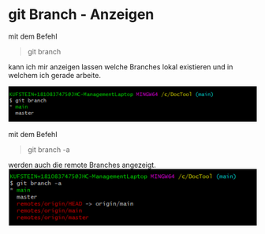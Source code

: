 <h1>git Branch - Anzeigen</h1>

mit dem Befehl

>git branch

kann ich mir anzeigen lassen welche Branches lokal existieren und in welchem ich gerade arbeite.

![](imgs/2020-11-03-13-49-46.png)

mit dem Befehl 

>git branch -a 

werden auch die remote Branches angezeigt.
![](imgs/2020-11-03-13-50-05.png)

